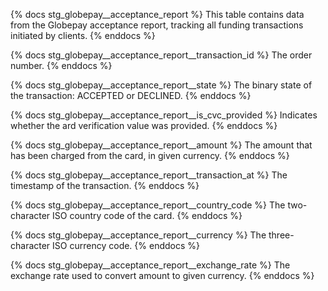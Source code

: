 {% docs stg_globepay__acceptance_report %}
This table contains data from the Globepay acceptance report, tracking all funding transactions initiated by clients.
{% enddocs %}

{% docs stg_globepay__acceptance_report__transaction_id %}
The order number.
{% enddocs %}

{% docs stg_globepay__acceptance_report__state %}
The binary state of the transaction: ACCEPTED or DECLINED.
{% enddocs %}

{% docs stg_globepay__acceptance_report__is_cvc_provided %}
Indicates whether the ard verification value was provided.
{% enddocs %}

{% docs stg_globepay__acceptance_report__amount %}
The amount that has been charged from the card, in given currency.
{% enddocs %}

{% docs stg_globepay__acceptance_report__transaction_at %}
The timestamp of the transaction.
{% enddocs %}

{% docs stg_globepay__acceptance_report__country_code %}
The two-character ISO country code of the card.
{% enddocs %}

{% docs stg_globepay__acceptance_report__currency %}
The three-character ISO currency code.
{% enddocs %}

{% docs stg_globepay__acceptance_report__exchange_rate %}
The exchange rate used to convert amount to given currency.
{% enddocs %}